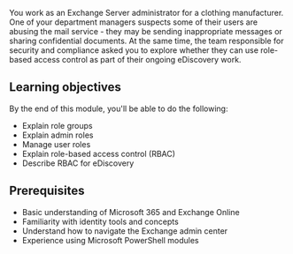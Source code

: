 You work as an Exchange Server administrator for a clothing manufacturer. One of your department managers suspects some of their users are abusing the mail service - they may be sending inappropriate messages or sharing confidential documents. At the same time, the team responsible for security and compliance asked you to explore whether they can use role-based access control as part of their ongoing eDiscovery work.

## Learning objectives

By the end of this module, you'll be able to do the following:

- Explain role groups
- Explain admin roles
- Manage user roles
- Explain role-based access control (RBAC)
- Describe RBAC for eDiscovery

## Prerequisites

- Basic understanding of Microsoft 365 and Exchange Online
- Familiarity with identity tools and concepts
- Understand how to navigate the Exchange admin center
- Experience using Microsoft PowerShell modules
